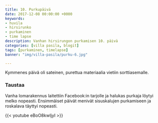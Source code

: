 ```yaml
---
title: 10. Purkupäivä
date: 2017-12-08 00:00:00 +0000
keywords:
- huvila
- hirsirunko
- purkaminen
- time lapse
description: Vanhan hirsirungon purkamisen 10. päivä
categories: [villa pasila, blogit]
tags: [purkaminen, timelapse]
banner: "img/villa-pasila/purku-6.jpg"

---
```


Kymmenes päivä oli sateinen, purettua materiaalia vietiin sorttiasemalle.

### Taustaa

Vanha lomarakennus laitettiin Facebook:in tarjolle ja halukas purkaja löytyi melko nopeasti. Ensimmäiset päivät menivät sisuskalujen purkamiseen ja roskalava täyttyi nopeasti. 

{{< youtube eBoO8kwIjyI >}}



